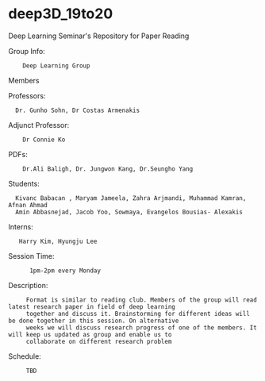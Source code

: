 # deep3D_19to20
Deep Learning Seminar's Repository for Paper Reading 

Group Info:

        Deep Learning Group
        
Members

Professors: 

      Dr. Gunho Sohn, Dr Costas Armenakis
      
Adjunct Professor: 

        Dr Connie Ko
        
PDFs:

        Dr.Ali Baligh, Dr. Jungwon Kang, Dr.Seungho Yang
        
Students: 

      Kivanc Babacan , Maryam Jameela, Zahra Arjmandi, Muhammad Kamran, Afnan Ahmad 
      Amin Abbasnejad, Jacob Yoo, Sowmaya, Evangelos Bousias- Alexakis
      
Interns: 

       Harry Kim, Hyungju Lee
       
Session Time:
          
          1pm-2pm every Monday
          
Description:

         Format is similar to reading club. Members of the group will read latest research paper in field of deep learning
         together and discuss it. Brainstorming for different ideas will be done together in this session. On alternative 
         weeks we will discuss research progress of one of the members. It will keep us updated as group and enable us to 
         collaborate on different research problem
         
Schedule:
         
         TBD
